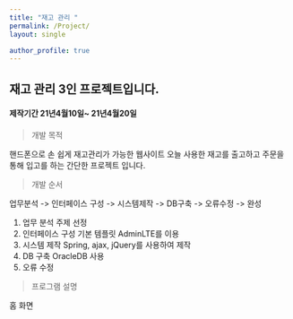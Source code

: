 ```yaml
---
title: "재고 관리 "
permalink: /Project/
layout: single

author_profile: true
---
```


## 재고 관리 3인 프로젝트입니다.

#### 제작기간 21년4월10일~ 21년4월20일

> 개발 목적

핸드폰으로 손 쉽게 재고관리가 가능한 웹사이트
오늘 사용한 재고를 출고하고 주문을 통해 입고를 하는 간단한 프로젝트 입니다.

> 개발 순서

업무분석 -> 인터페이스 구성 -> 시스템제작 -> DB구축 -> 오류수정 -> 완성

1. 업무 분석
   주제 선정
2. 인터페이스 구성
   기본 템플릿 AdminLTE를 이용
3. 시스템 제작
   Spring, ajax, jQuery를 사용하여 제작
4. DB 구축
   OracleDB 사용
5. 오류 수정

> 프로그램 설명

홈 화면
[](/assets/images/index.jpg)
